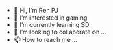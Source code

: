- 👋 Hi, I’m Ren PJ
- 👀 I’m interested in gaming
- 🌱 I’m currently learning SD
- 💞️ I’m looking to collaborate on ...
- 📫 How to reach me ...

<!---
PJren/PJren is a ✨ special ✨ repository because its `README.md` (this file) appears on your GitHub profile.
You can click the Preview link to take a look at your changes.
--->
